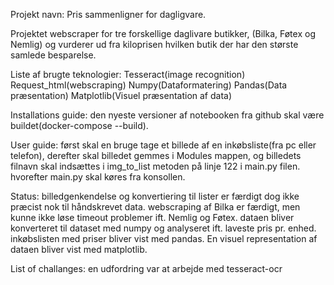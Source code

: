 Projekt navn: Pris sammenligner for dagligvare.

Projektet webscraper for tre forskellige daglivare butikker, (Bilka, Føtex og Nemlig) og vurderer ud fra kiloprisen hvilken butik der har den største samlede besparelse. 

Liste af brugte teknologier:
Tesseract(image recognition)
Request_html(webscraping)
Numpy(Dataformatering)
Pandas(Data præsentation)
Matplotlib(Visuel præsentation af data)

Installations guide:
den nyeste versioner af notebooken fra github skal være buildet(docker-compose --build).

User guide:
først skal en bruge tage et billede af en inkøbsliste(fra pc eller telefon),
derefter skal billedet gemmes i Modules mappen, og billedets filnavn skal indsættes i img_to_list metoden på linje 122 i main.py filen.
hvorefter main.py skal køres fra konsollen.

Status:
billedgenkendelse og konvertiering til lister er færdigt dog ikke præcist nok til håndskrevet data.
webscraping af Bilka er færdigt, men kunne ikke løse timeout problemer ift. Nemlig og Føtex.
dataen bliver konverteret til dataset med numpy og analyseret ift. laveste pris pr. enhed.
inkøbslisten med priser bliver vist med pandas.
En visuel representation af dataen bliver vist med matplotlib.

List of challanges:
en udfordring var at arbejde med tesseract-ocr